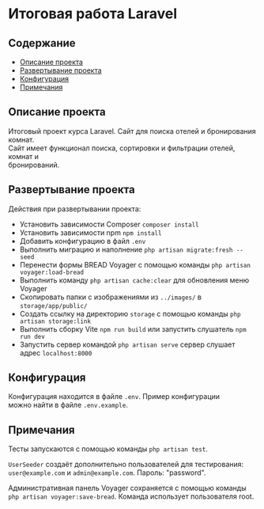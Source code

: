 # Итоговая работа Laravel

## Содержание

* [Описание проекта](#описание-проекта)
* [Развертывание проекта](#развертывание-проекта)
* [Конфигурация](#конфигурация)
* [Примечания](#примечания)

## Описание проекта

Итоговый проект курса Laravel. Сайт для поиска отелей и бронирования комнат.  
Сайт имеет функционал поиска, сортировки и фильтрации отелей, комнат и  
бронирований.

## Развертывание проекта

Действия при развертывании проекта:

* Установить зависимости Composer `composer install`
* Установить зависимости npm `npm install`
* Добавить конфигурацию в файл `.env`
* Выполнить миграцию и наполнение `php artisan migrate:fresh --seed`
* Перенести формы BREAD Voyager с помощью команды `php artisan voyager:load-bread`
* Выполнить команду `php artisan cache:clear` для обновления меню Voyager
* Скопировать папки с изображениями из `../images/` в `storage/app/public/`
* Создать ссылку на директорию `storage` с помощью команды `php artisan storage:link`
* Выполнить сборку Vite `npm run build` или запустить слушатель `npm run dev`
* Запустить сервер командой `php artisan serve` сервер слушает адрес `localhost:8000`

## Конфигурация

Конфигурация находится в файле `.env`. Пример конфигурации  
можно найти в файле `.env.example`.

## Примечания

Тесты запускаются с помощью команды `php artisan test`.

`UserSeeder` создаёт дополнительно пользователей для тестирования:  
`user@example.com` и `admin@example.com`. Пароль: "password".

Административная панель Voyager сохраняется с помощью команды  
`php artisan voyager:save-bread`.
Команда использует пользователя root.

